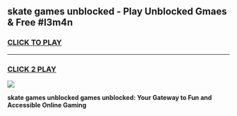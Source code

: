 
## skate games unblocked - Play Unblocked Gmaes & Free #l3m4n
<h3>
<a href="https://news.freeplayer.one?title=skate_games_unblocked&ref=03M">CLICK TO PLAY</a></h3>
<hr>

<h3>
<a href="https://news.freeplayer.one?title=skate_games_unblocked&ref=03M">CLICK 2 PLAY</a>
  
</h3>

<a href="https://news.freeplayer.one?title=skate_games_unblocked&ref=03M"><img src="https://clearcache.store/games.png"></a>


**skate games unblocked games unblocked: Your Gateway to Fun and Accessible Online Gaming**
